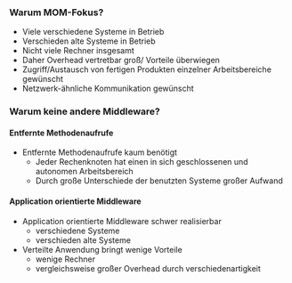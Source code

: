 ### Warum MOM-Fokus?
* Viele verschiedene Systeme in Betrieb
* Verschieden alte Systeme in Betrieb
* Nicht viele Rechner insgesamt
* Daher Overhead vertretbar groß/ Vorteile überwiegen
* Zugriff/Austausch von fertigen Produkten einzelner Arbeitsbereiche gewünscht
* Netzwerk-ähnliche Kommunikation gewünscht

### Warum keine andere Middleware?

#### Entfernte Methodenaufrufe
* Entfernte Methodenaufrufe kaum benötigt
  * Jeder Rechenknoten hat einen in sich geschlossenen und autonomen Arbeitsbereich
  * Durch große Unterschiede der benutzten Systeme großer Aufwand

#### Application orientierte Middleware
* Application orientierte Middleware schwer realisierbar
  * verschiedene Systeme
  * verschieden alte Systeme
* Verteilte Anwendung bringt wenige Vorteile
  * wenige Rechner
  * vergleichsweise großer Overhead durch verschiedenartigkeit

